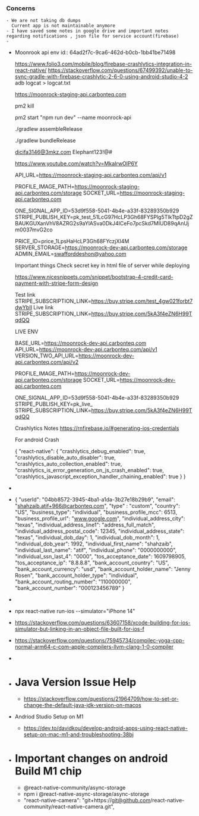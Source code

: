 ### Concerns
	- We are not taking db dumps
	  Current app is not maintainable anymore
	- I have saved some notes in google drive and important notes regarding notifications , json file for service account(firebase)
	-
- Moonrook api env
  id:: 64ad2f7c-9ca6-462d-b0cb-1bb41be71498
  
  https://www.folio3.com/mobile/blog/firebase-crashlytics-integration-in-react-native/
  https://stackoverflow.com/questions/67499392/unable-to-sync-gradle-with-firebase-crashlytic-2-6-0-using-android-studio-4-2
  adb logcat > logcat.txt
  
  
  
  
  
  
  
  https://moonrock-staging-api.carbonteq.com
  
  pm2 kill
  
  pm2 start "npm run dev" --name moonrock-api
  
  ./gradlew assembleRelease
  
  ./gradlew bundleRelease
  
  
  
  dicifa3146@3mkz.com
  Elephant123!@#
  
  https://www.youtube.com/watch?v=MkaIrwOlP6Y
  
  
  
  
  API_URL=https://moonrock-staging-api.carbonteq.com/api/v1
  
  PROFILE_IMAGE_PATH=https://moonrock-staging-api.carbonteq.com/storage
  SOCKET_URL=https://moonrock-staging-api.carbonteq.com
  
  ONE_SIGNAL_APP_ID=53d9f558-5041-4b4e-a33f-83289350b929
  STRIPE_PUBLISH_KEY=pk_test_51LcG97HcLP3Gh68FYSPlg5TIkTtpD2gZBAUKGUXanVhV8AZRG2s9aYlASva0DkJ4ICeFo7pcSkd7MIUD89qAnUjm0037mvG2co
  
  
  
  
  PRICE_ID=price_1LpsHaHcLP3Gh68FYczjXI4M
  SERVER_STORAGE=https://moonrock-dev-api.carbonteq.com/storage
  ADMIN_EMAIL=swafforddeshon@yahoo.com
  
  
  Important things
  Check secret key in html file of server while deploying
  
  
  https://www.nicesnippets.com/snippet/bootstrap-4-credit-card-payment-with-stripe-form-design
  
  Test link
  STRIPE_SUBSCRIPTION_LINK=https://buy.stripe.com/test_4gw021forbt7dwYbII
  Live link
  STRIPE_SUBSCRIPTION_LINK=https://buy.stripe.com/5kA3f4eZN6H99TqdQQ
  
  
  
  
  
  LIVE ENV
  
  BASE_URL=https://moonrock-dev-api.carbonteq.com
  API_URL=https://moonrock-dev-api.carbonteq.com/api/v1
  VERSION_TWO_API_URL=https://moonrock-dev-api.carbonteq.com/api/v2
  
  PROFILE_IMAGE_PATH=https://moonrock-dev-api.carbonteq.com/storage
  SOCKET_URL=https://moonrock-dev-api.carbonteq.com
  
  ONE_SIGNAL_APP_ID=53d9f558-5041-4b4e-a33f-83289350b929
  STRIPE_PUBLISH_KEY=pk_live_
  STRIPE_SUBSCRIPTION_LINK=https://buy.stripe.com/5kA3f4eZN6H99TqdQQ
  
  
  
  
  
  
  Crashlytics Notes
  https://rnfirebase.io/#generating-ios-credentials
  
  
  
  For android Crash
  
  {
    "react-native": {
      "crashlytics_debug_enabled": true,
      "crashlytics_disable_auto_disabler": true,
      "crashlytics_auto_collection_enabled": true,
      "crashlytics_is_error_generation_on_js_crash_enabled": true,
      "crashlytics_javascript_exception_handler_chaining_enabled": true
    }
  }
-
- {
    "userId": "04bb8572-3945-4ba1-a1da-3b27e18b29b9",
    "email": "shahzaib.atif+966@carbonteq.com",
    "type" : "custom",
    "country": "US",
    "business_type": "individual",
    "business_profile_mcc": 6513,
    "business_profile_url": "www.google.com",
    "individual_address_city": "texas",
    "individual_address_line1": "address_full_match",
    "individual_address_postal_code": 12345,
    "individual_address_state": "texas",
    "individual_dob_day": 1,
    "individual_dob_month": 1,
    "individual_dob_year": 1992,
    "individual_first_name": "shahzaib",
    "individual_last_name": "atif",
    "individual_phone": "0000000000",
    "individual_ssn_last_4": "0000",
    "tos_acceptance_date": 1609798905, 
    "tos_acceptance_ip": "8.8.8.8",
    "bank_account_country": "US",
    "bank_account_currency": "usd",
    "bank_account_holder_name": "Jenny Rosen",
    "bank_account_holder_type": "individual",
    "bank_account_routing_number": "110000000",
    "bank_account_number": "000123456789"
  }
-
- npx react-native run-ios --simulator="iPhone 14"
- https://stackoverflow.com/questions/63607158/xcode-building-for-ios-simulator-but-linking-in-an-object-file-built-for-ios-f
- https://stackoverflow.com/questions/75945734/compilec-yoga-cpp-normal-arm64-c-com-apple-compilers-llvm-clang-1-0-compiler
-
- # Java Version Issue Help
	- https://stackoverflow.com/questions/21964709/how-to-set-or-change-the-default-java-jdk-version-on-macos
- Andriod Studio Setup on M1
	- https://dev.to/davidkou/develop-android-apps-using-react-native-setup-on-mac-m1-and-troubleshooting-38bj
- # Important changes on android Build M1 chip
	- @react-native-community/async-storage
	- npm i @react-native-async-storage/async-storage
	- "react-native-camera": "git+https://git@github.com/react-native-community/react-native-camera.git",
